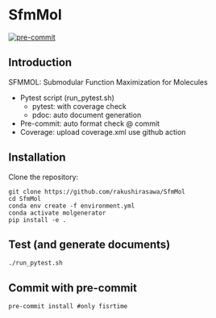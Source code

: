 # SfmMol

[//]: # (Badges)
[![pre-commit](https://img.shields.io/badge/pre--commit-enabled-brightgreen?logo=pre-commit&logoColor=white)](https://github.com/pre-commit/pre-commit)

## Introduction
SFMMOL: Submodular Function Maximization for Molecules

 * Pytest script (run_pytest.sh)
    * pytest: with coverage check
    * pdoc: auto document generation
 * Pre-commit: auto format check @ commit
 * Coverage: upload coverage.xml use github action

## Installation
Clone the repository:
```
git clone https://github.com/rakushirasawa/SfmMol
cd SfmMol
conda env create -f environment.yml
conda activate molgenerator
pip install -e .
```

## Test (and generate documents)
```
./run_pytest.sh
```

## Commit with pre-commit
```
pre-commit install #only fisrtime
```